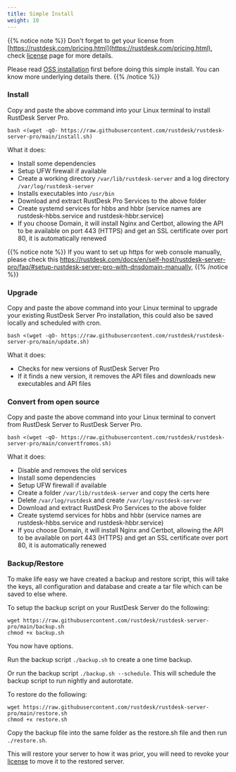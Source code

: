 ```yaml
---
title: Simple Install
weight: 10
---
```


{{% notice note %}}
Don't forget to get your license from [https://rustdesk.com/pricing.html](https://rustdesk.com/pricing.html), check [license](https://rustdesk.com/docs/en/self-host/rustdesk-server-pro/license/) page for more details.

Please read [OSS installation](https://rustdesk.com/docs/en/self-host/rustdesk-server-oss/install/) first before doing this simple install. You can know more underlying details there.
{{% /notice %}}

### Install

Copy and paste the above command into your Linux terminal to install RustDesk Server Pro.

`bash <(wget -qO- https://raw.githubusercontent.com/rustdesk/rustdesk-server-pro/main/install.sh)`

What it does:

- Install some dependencies
- Setup UFW firewall if available
- Create a working directory `/var/lib/rustdesk-server` and a log directory `/var/log/rustdesk-server`
- Installs executables into `/usr/bin`
- Download and extract RustDesk Pro Services to the above folder
- Create systemd services for hbbs and hbbr (service names are rustdesk-hbbs.service and rustdesk-hbbr.service)
- If you choose Domain, it will install Nginx and Certbot, allowing the API to be available on port 443 (HTTPS) and get an SSL certificate over port 80, it is automatically renewed

{{% notice note %}}
If you want to set up https for web console manually, please check this
https://rustdesk.com/docs/en/self-host/rustdesk-server-pro/faq/#setup-rustdesk-server-pro-with-dnsdomain-manually,
{{% /notice %}}


### Upgrade

Copy and paste the above command into your Linux terminal to upgrade your existing RustDesk Server Pro installation, this could also be saved locally and scheduled with cron.

`bash <(wget -qO- https://raw.githubusercontent.com/rustdesk/rustdesk-server-pro/main/update.sh)`

What it does:

- Checks for new versions of RustDesk Server Pro
- If it finds a new version, it removes the API files and downloads new executables and API files

### Convert from open source

Copy and paste the above command into your Linux terminal to convert from RustDesk Server to RustDesk Server Pro.

`bash <(wget -qO- https://raw.githubusercontent.com/rustdesk/rustdesk-server-pro/main/convertfromos.sh)`

What it does:

- Disable and removes the old services
- Install some dependencies
- Setup UFW firewall if available
- Create a folder `/var/lib/rustdesk-server` and copy the certs here
- Delete `/var/log/rustdesk` and create `/var/log/rustdesk-server`
- Download and extract RustDesk Pro Services to the above folder
- Create systemd services for hbbs and hbbr (service names are rustdesk-hbbs.service and rustdesk-hbbr.service)
- If you choose Domain, it will install Nginx and Certbot, allowing the API to be available on port 443 (HTTPS) and get an SSL certificate over port 80, it is automatically renewed

### Backup/Restore

To make life easy we have created a backup and restore script, this will take the keys, all configuration and database and create a tar file which can be saved to else where.

To setup the backup script on your RustDesk Server do the following:
```
wget https://raw.githubusercontent.com/rustdesk/rustdesk-server-pro/main/backup.sh
chmod +x backup.sh
```
You now have options.

Run the backup script `./backup.sh` to create a one time backup.

Or run the backup script `./backup.sh --schedule`. This will schedule the backup script to run nightly and autorotate.

To restore do the following:
```
wget https://raw.githubusercontent.com/rustdesk/rustdesk-server-pro/main/restore.sh
chmod +x restore.sh
```
Copy the backup file into the same folder as the restore.sh file and then run `./restore.sh`.

This will restore your server to how it was prior, you will need to revoke your [license](https://rustdesk.com/docs/en/self-host/rustdesk-server-pro/license/) to move it to the restored server.
